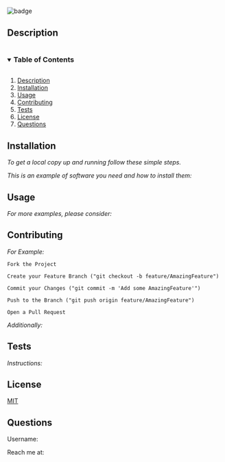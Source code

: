 # 
  ![badge](https://img.shields.io/badge/license-MIT-green.svg)
  ## Description
  
  <!-- TABLE OF CONTENTS -->
  <details open="open">
    <summary><h3 style="display: inline-block">Table of Contents</h3></summary>
    <ol>
      <li><a href="#description">Description</a></li>
      <li><a href="#installation">Installation</a></li>
      <li><a href="#usage">Usage</a></li>
      <li><a href="#contributing">Contributing</a></li>
      <li><a href="#tests">Tests</a></li>
      <li><a href="#license">License</a></li>
      <li><a href="#questions">Questions</a></li>
    </ol>
  </details>

  ## Installation
  _To get a local copy up and running follow these simple steps._

  _This is an example of software you need and how to install them:_
  <br/>

    
  
  ## Usage
  _For more examples, please consider:_
  <br/>

    

  ## Contributing
  _For Example:_

    Fork the Project

    Create your Feature Branch ("git checkout -b feature/AmazingFeature")

    Commit your Changes ("git commit -m 'Add some AmazingFeature'")

    Push to the Branch ("git push origin feature/AmazingFeature")

    Open a Pull Request
  
  _Additionally:_
  <br/>

    

  ## Tests
  _Instructions:_
  <br/>

    

  ## License
  
  [MIT](https://choosealicense.com/licenses/mit/)
  

  ## Questions
  Username: [](https://github.com/)

  Reach me at: 

